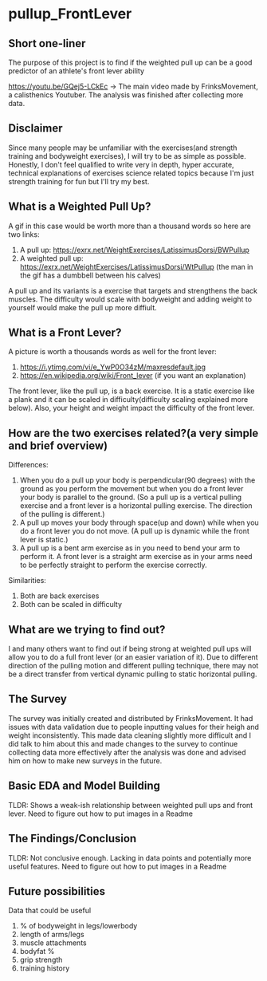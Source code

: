 # pullup_FrontLever

## Short one-liner
The purpose of this project is to find if the weighted pull up can be a good predictor of an athlete's front lever ability

https://youtu.be/GQej5-LCkEc -> The main video made by FrinksMovement, a calisthenics Youtuber.
The analysis was finished after collecting more data.

## Disclaimer
Since many people may be unfamiliar with the exercises(and strength training and bodyweight exercises), I will try to be as simple as possible. Honestly, I don't feel qualified to write very in depth, hyper accurate, technical explanations of exercises science related topics because I'm just strength training for fun but I'll try my best.

## What is a Weighted Pull Up?
A gif in this case would be worth more than a thousand words so here are two links:
1. A pull up: https://exrx.net/WeightExercises/LatissimusDorsi/BWPullup
2. A weighted pull up: https://exrx.net/WeightExercises/LatissimusDorsi/WtPullup  (the man in the gif has a dumbbell between his calves)

A pull up and its variants is a exercise that targets and strengthens the back muscles. The difficulty would scale with bodyweight and adding weight to yourself would make the pull up more diffiult.

## What is a Front Lever?
A picture is worth a thousands words as well for the front lever:
1. https://i.ytimg.com/vi/e_YwP0O34zM/maxresdefault.jpg
2. https://en.wikipedia.org/wiki/Front_lever (if you want an explanation)

The front lever, like the pull up, is a back exercise. It is a static exercise like a plank and it can be scaled in difficulty(difficulty scaling explained more below). 
Also, your height and weight impact the difficulty of the front lever.

## How are the two exercises related?(a very simple and brief overview)
Differences:
1. When you do a pull up your body is perpendicular(90 degrees) with the ground as you perform the movement but when you do a front lever your body is parallel to the ground.
(So a pull up is a vertical pulling exercise and a front lever is a horizontal pulling exercise. The direction of the pulling is different.)
2. A pull up moves your body through space(up and down) while when you do a front lever you do not move.
(A pull up is dynamic while the front lever is static.)
3. A pull up is a bent arm exercise as in you need to bend your arm to perform it. A front lever is a straight arm exercise as in your arms need to be perfectly straight to perform the exercise correctly.

Similarities:
1. Both are back exercises
2. Both can be scaled in difficulty

## What are we trying to find out?
I and many others want to find out if being strong at weighted pull ups will allow you to do a full front lever (or an easier variation of it). Due to different direction of the pulling motion and different pulling technique, there may not be a direct transfer from vertical dynamic pulling to static horizontal pulling.

## The Survey
The survey was initially created and distributed by FrinksMovement. It had issues with data validation due to people inputting values for their heigh and weight inconsistently.
This made data cleaning slightly more difficult and I did talk to him about this and made changes to the survey to continue collecting data more effectively after the analysis was done and advised him on how to make new surveys in the future.

## Basic EDA and Model Building
TLDR: Shows a weak-ish relationship between weighted pull ups and front lever.
Need to figure out how to put images in a Readme

## The Findings/Conclusion
TLDR: Not conclusive enough. Lacking in data points and potentially more useful features.
Need to figure out how to put images in a Readme

## Future possibilities
Data that could be useful
1. % of bodyweight in legs/lowerbody
2. length of arms/legs
3. muscle attachments
4. bodyfat %
5. grip strength
6. training history


